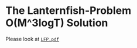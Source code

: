 # The Lanternfish-Problem O(M^3logT) Solution
Please look at [`LFP.pdf`](https://github.com/elsy0111/The-Lanternfish-Problem/blob/master/LFP.pdf)
